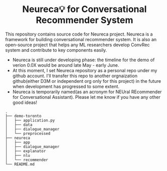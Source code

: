# <center>Neureca💡 for Conversational Recommender System</center>

This repository contains source code for Neureca project. Neureca is a framework for building conversational recommender system. It is also an open-source project that helps any ML researchers develop ConvRec system and contribute to key components easily.


- Neureca is still under developing phase: the timeline for the demo of verion 0.0X would be around late May - early June.
- At this moment, I set Neureca repository as a personal repo under my github account. I'll transfer this repo to another orgnaization github(either D3M or independent org only for this project) in the future when development has progressed to some extent. 
- Neureca is temporarily named(as an acronym for NEUral REcommender for Conversational Assistant). Please let me know if you have any other good ideas!

```
.
├── demo-toronto
│   ├── application.py
│   ├── data
│   ├── dialogue_manager
│   └── preprocessed
├── neureca
│   ├── app
│   ├── dialogue_manager
│   ├── explanator
│   ├── nlu
│   └── recommender
└── README.md
```